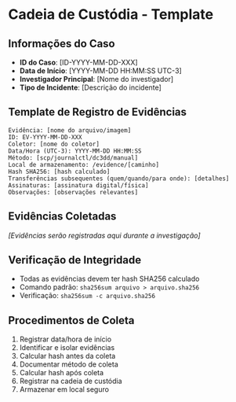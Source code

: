 # Cadeia de Custódia - Template

## Informações do Caso
- **ID do Caso**: [ID-YYYY-MM-DD-XXX]
- **Data de Início**: [YYYY-MM-DD HH:MM:SS UTC-3]
- **Investigador Principal**: [Nome do investigador]
- **Tipo de Incidente**: [Descrição do incidente]

## Template de Registro de Evidências

```
Evidência: [nome do arquivo/imagem]
ID: EV-YYYY-MM-DD-XXX
Coletor: [nome do coletor]
Data/Hora (UTC-3): YYYY-MM-DD HH:MM:SS
Método: [scp/journalctl/dc3dd/manual]
Local de armazenamento: /evidence/[caminho]
Hash SHA256: [hash calculado]
Transferências subsequentes (quem/quando/para onde): [detalhes]
Assinaturas: [assinatura digital/física]
Observações: [observações relevantes]
```

## Evidências Coletadas

*[Evidências serão registradas aqui durante a investigação]*

## Verificação de Integridade
- Todas as evidências devem ter hash SHA256 calculado
- Comando padrão: `sha256sum arquivo > arquivo.sha256`
- Verificação: `sha256sum -c arquivo.sha256`

## Procedimentos de Coleta
1. Registrar data/hora de início
2. Identificar e isolar evidências
3. Calcular hash antes da coleta
4. Documentar método de coleta
5. Calcular hash após coleta
6. Registrar na cadeia de custódia
7. Armazenar em local seguro